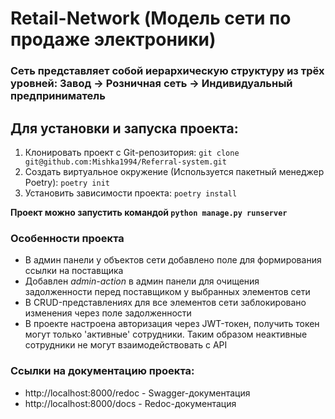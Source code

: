 # Retail-Network (Модель сети по продаже электроники)

### Сеть представляет собой иерархическую структуру из трёх уровней: Завод -> Розничная сеть -> Индивидуальный предприниматель

## Для установки и запуска проекта:
1. Клонировать проект с Git-репозитория: ```git clone git@github.com:Mishka1994/Referral-system.git```
2. Создать виртуальное окружение (Используется пакетный менеджер Poetry): ```poetry init```
3. Установить зависимости проекта: ```poetry install```

**Проект можно запустить командой ```python manage.py runserver```**

### Особенности проекта
- В админ панели у объектов сети добавлено поле для формирования ссылки на поставщика
- Добавлен *admin-action* в админ панели для очищения задолженности перед поставщиком у выбранных элементов сети
- В CRUD-представлениях для все элементов сети заблокировано изменения через поле задолженности
- В проекте настроена авторизация через JWT-токен, получить токен могут только 'активные' сотрудники. Таким образом неактивные сотрудники не могут взаимодействовать с API


### Ссылки на документацию проекта:
- http://localhost:8000/redoc - Swagger-документация
- http://localhost:8000/docs - Redoc-документация